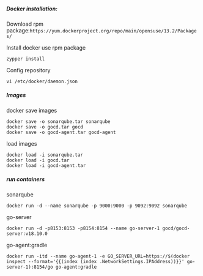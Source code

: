 ##### Docker installation:
Download rpm package:`https://yum.dockerproject.org/repo/main/opensuse/13.2/Packages/`

Install docker use rpm package
```
zypper install
``` 

Config repository
```
vi /etc/docker/daemon.json
```
##### Images
docker save images
```
docker save -o sonarqube.tar sonarqube
docker save -o gocd.tar gocd
docker save -o gocd-agent.tar gocd-agent
```

load images
```
docker load -i sonarqube.tar
docker load -i gocd.tar 
docker load -i gocd-agent.tar
```

##### run containers
sonarqube
```
docker run -d --name sonarqube -p 9000:9000 -p 9092:9092 sonarqube
```
go-server
```
docker run -d -p8153:8153 -p8154:8154 --name go-server-1 gocd/gocd-server:v18.10.0
```
go-agent:gradle
```
docker run -itd --name go-agent-1 -e GO_SERVER_URL=https://$(docker inspect --format='{{(index (index .NetworkSettings.IPAddress))}}' go-server-1):8154/go go-agent:gradle
```